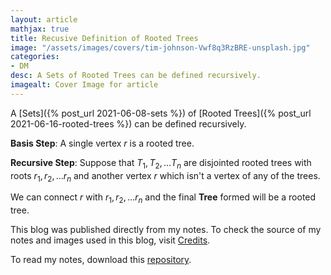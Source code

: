 ```yaml
---
layout: article
mathjax: true
title: Recusive Definition of Rooted Trees
image: "/assets/images/covers/tim-johnson-Vwf8q3RzBRE-unsplash.jpg"
categories:
- DM
desc: A Sets of Rooted Trees can be defined recursively. 
imagealt: Cover Image for article
---
```


A [Sets]({% post_url 2021-06-08-sets %}) of [Rooted Trees]({% post_url 2021-06-16-rooted-trees %}) can be defined recursively.

**Basis Step**: A single vertex $r$ is a rooted tree.
























































































































































































































































































































































































































**Recursive Step**: Suppose that $T_1, T_2, \dots T_n$ are disjointed rooted trees with roots $r_1, r_2, \dots r_n$ and another vertex $r$ which isn't a vertex of any of the trees.
























































































































































































































































































































































































































We can connect $r$ with $r_1, r_2, \dots r_n$ and the final <b>Tree</b> formed will be a rooted tree.



























































































































































































































































































































































































































This blog was published directly from my notes.
To check the source of my notes and images used in this blog, visit <a href="/credits.html" target="_blank">Credits</a>.

To read my notes, download this <a href="https://github.com/bovem/CS" target="blank">repository</a>.